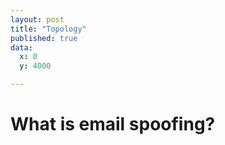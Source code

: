 ```yaml
---
layout: post
title: "Topology"
published: true
data:
  x: 0
  y: 4000

---
```


# What is email spoofing?
